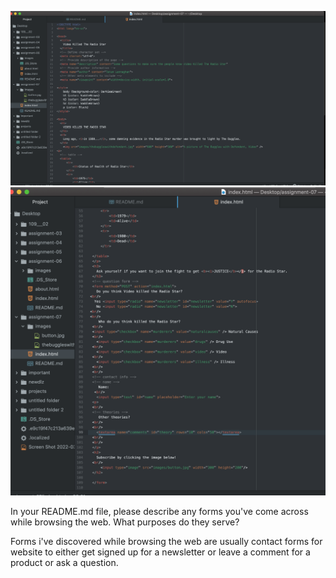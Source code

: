 ![Screenshot](./images/assignment-07-screenshot-01.png)
![Screenshot](./images/assignment-07-screenshot-02.png)

In your README.md file, please describe any forms you've come across while browsing the web. What purposes do they serve?

Forms i've discovered while browsing the web are usually contact forms for website to either get signed up for a newsletter or leave a comment for a product or ask a question.
